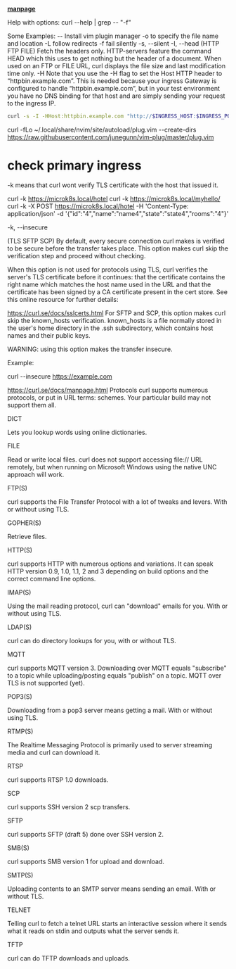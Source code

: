 **[manpage](https://curl.se/docs/manpage.html)**

Help with options:
curl --help | grep -- "-f"

Some Examples:
-- Install vim plugin manager
-o to specify the file name and location
-L follow redirects
-f fail silently
-s, --silent
-I, --head
(HTTP FTP FILE) Fetch the headers only. HTTP-servers feature the command HEAD which this uses to get nothing but the header of a document. When used on an FTP or FILE URL, curl displays the file size and last modification time only.
-H
Note that you use the -H flag to set the Host HTTP header to “httpbin.example.com”. This is needed because your ingress Gateway is configured to handle “httpbin.example.com”, but in your test environment you have no DNS binding for that host and are simply sending your request to the ingress IP.

```bash
curl -s -I -HHost:httpbin.example.com "http://$INGRESS_HOST:$INGRESS_PORT/status/200"
```

curl -fLo ~/.local/share/nvim/site/autoload/plug.vim --create-dirs <https://raw.githubusercontent.com/junegunn/vim-plug/master/plug.vim>

# check primary ingress

-k means that curl wont verify TLS certificate with the host that
issued it.

curl -k <https://microk8s.local/hotel>
curl -k <https://microk8s.local/myhello/>
curl -k -X POST <https://microk8s.local/hotel> -H 'Content-Type: application/json' -d '{"id":"4","name":"name4","state":"state4","rooms":"4"}'

-k, --insecure

(TLS SFTP SCP) By default, every secure connection curl makes is verified to be secure before the transfer takes place. This option makes curl skip the verification step and proceed without checking.

When this option is not used for protocols using TLS, curl verifies the server's TLS certificate before it continues: that the certificate contains the right name which matches the host name used in the URL and that the certificate has been signed by a CA certificate present in the cert store. See this online resource for further details:

 <https://curl.se/docs/sslcerts.html>
For SFTP and SCP, this option makes curl skip the known_hosts verification. known_hosts is a file normally stored in the user's home directory in the .ssh subdirectory, which contains host names and their public keys.

WARNING: using this option makes the transfer insecure.

Example:

 curl --insecure <https://example.com>

<https://curl.se/docs/manpage.html>
Protocols
curl supports numerous protocols, or put in URL terms: schemes. Your particular build may not support them all.

DICT

Lets you lookup words using online dictionaries.

FILE

Read or write local files. curl does not support accessing file:// URL remotely, but when running on Microsoft Windows using the native UNC approach will work.

FTP(S)

curl supports the File Transfer Protocol with a lot of tweaks and levers. With or without using TLS.

GOPHER(S)

Retrieve files.

HTTP(S)

curl supports HTTP with numerous options and variations. It can speak HTTP version 0.9, 1.0, 1.1, 2 and 3 depending on build options and the correct command line options.

IMAP(S)

Using the mail reading protocol, curl can "download" emails for you. With or without using TLS.

LDAP(S)

curl can do directory lookups for you, with or without TLS.

MQTT

curl supports MQTT version 3. Downloading over MQTT equals "subscribe" to a topic while uploading/posting equals "publish" on a topic. MQTT over TLS is not supported (yet).

POP3(S)

Downloading from a pop3 server means getting a mail. With or without using TLS.

RTMP(S)

The Realtime Messaging Protocol is primarily used to server streaming media and curl can download it.

RTSP

curl supports RTSP 1.0 downloads.

SCP

curl supports SSH version 2 scp transfers.

SFTP

curl supports SFTP (draft 5) done over SSH version 2.

SMB(S)

curl supports SMB version 1 for upload and download.

SMTP(S)

Uploading contents to an SMTP server means sending an email. With or without TLS.

TELNET

Telling curl to fetch a telnet URL starts an interactive session where it sends what it reads on stdin and outputs what the server sends it.

TFTP

curl can do TFTP downloads and uploads.
